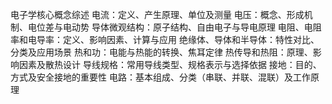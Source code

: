 电子学核心概念综述
电流：定义、产生原理、单位及测量
电压：概念、形成机制、电位差与电动势
导体微观结构：原子结构、自由电子与导电原理
电阻、电阻率和电导率：定义、影响因素、计算与应用
绝缘体、导体和半导体：特性对比、分类及应用场景
热和功：电能与热能的转换、焦耳定律
热传导和热阻：原理、影响因素及散热设计
导线规格：常用导线类型、规格表示与选择依据
接地：目的、方式及安全接地的重要性
电路：基本组成、分类（串联、并联、混联）及工作原理
